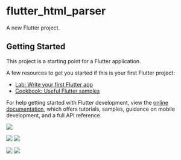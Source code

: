 # flutter_html_parser

A new Flutter project.

## Getting Started

This project is a starting point for a Flutter application.

A few resources to get you started if this is your first Flutter project:

- [Lab: Write your first Flutter app](https://docs.flutter.dev/get-started/codelab)
- [Cookbook: Useful Flutter samples](https://docs.flutter.dev/cookbook)

For help getting started with Flutter development, view the
[online documentation](https://docs.flutter.dev/), which offers tutorials,
samples, guidance on mobile development, and a full API reference.


![](https://user-images.githubusercontent.com/57045839/188812438-28398f0d-045d-4acf-a0d7-1165cef96fc7.png)

![](https://user-images.githubusercontent.com/57045839/188812461-3034ae21-5b67-4c23-8cb2-58eb96e31818.png)
![](https://user-images.githubusercontent.com/57045839/188812635-f6e56df4-f2dd-4cb8-ad46-4321751d5367.png)

![](https://user-images.githubusercontent.com/57045839/188812478-99a9a219-7233-48a4-bbd6-10383609e139.png)
![](https://user-images.githubusercontent.com/57045839/188812484-2f4b7093-a38f-4fb7-98db-9b9c1011ab32.png)
